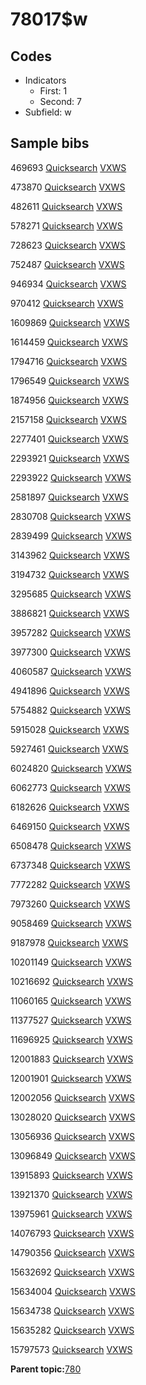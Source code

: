# 78017$w

## Codes

-   Indicators
    -   First: 1
    -   Second: 7
-   Subfield: w

## Sample bibs

469693 [Quicksearch](https://search.library.yale.edu/catalog/469693) [VXWS](http://prodorbis.library.yale.edu:7014/vxws/GetHoldingsService?bibId=469693)

473870 [Quicksearch](https://search.library.yale.edu/catalog/473870) [VXWS](http://prodorbis.library.yale.edu:7014/vxws/GetHoldingsService?bibId=473870)

482611 [Quicksearch](https://search.library.yale.edu/catalog/482611) [VXWS](http://prodorbis.library.yale.edu:7014/vxws/GetHoldingsService?bibId=482611)

578271 [Quicksearch](https://search.library.yale.edu/catalog/578271) [VXWS](http://prodorbis.library.yale.edu:7014/vxws/GetHoldingsService?bibId=578271)

728623 [Quicksearch](https://search.library.yale.edu/catalog/728623) [VXWS](http://prodorbis.library.yale.edu:7014/vxws/GetHoldingsService?bibId=728623)

752487 [Quicksearch](https://search.library.yale.edu/catalog/752487) [VXWS](http://prodorbis.library.yale.edu:7014/vxws/GetHoldingsService?bibId=752487)

946934 [Quicksearch](https://search.library.yale.edu/catalog/946934) [VXWS](http://prodorbis.library.yale.edu:7014/vxws/GetHoldingsService?bibId=946934)

970412 [Quicksearch](https://search.library.yale.edu/catalog/970412) [VXWS](http://prodorbis.library.yale.edu:7014/vxws/GetHoldingsService?bibId=970412)

1609869 [Quicksearch](https://search.library.yale.edu/catalog/1609869) [VXWS](http://prodorbis.library.yale.edu:7014/vxws/GetHoldingsService?bibId=1609869)

1614459 [Quicksearch](https://search.library.yale.edu/catalog/1614459) [VXWS](http://prodorbis.library.yale.edu:7014/vxws/GetHoldingsService?bibId=1614459)

1794716 [Quicksearch](https://search.library.yale.edu/catalog/1794716) [VXWS](http://prodorbis.library.yale.edu:7014/vxws/GetHoldingsService?bibId=1794716)

1796549 [Quicksearch](https://search.library.yale.edu/catalog/1796549) [VXWS](http://prodorbis.library.yale.edu:7014/vxws/GetHoldingsService?bibId=1796549)

1874956 [Quicksearch](https://search.library.yale.edu/catalog/1874956) [VXWS](http://prodorbis.library.yale.edu:7014/vxws/GetHoldingsService?bibId=1874956)

2157158 [Quicksearch](https://search.library.yale.edu/catalog/2157158) [VXWS](http://prodorbis.library.yale.edu:7014/vxws/GetHoldingsService?bibId=2157158)

2277401 [Quicksearch](https://search.library.yale.edu/catalog/2277401) [VXWS](http://prodorbis.library.yale.edu:7014/vxws/GetHoldingsService?bibId=2277401)

2293921 [Quicksearch](https://search.library.yale.edu/catalog/2293921) [VXWS](http://prodorbis.library.yale.edu:7014/vxws/GetHoldingsService?bibId=2293921)

2293922 [Quicksearch](https://search.library.yale.edu/catalog/2293922) [VXWS](http://prodorbis.library.yale.edu:7014/vxws/GetHoldingsService?bibId=2293922)

2581897 [Quicksearch](https://search.library.yale.edu/catalog/2581897) [VXWS](http://prodorbis.library.yale.edu:7014/vxws/GetHoldingsService?bibId=2581897)

2830708 [Quicksearch](https://search.library.yale.edu/catalog/2830708) [VXWS](http://prodorbis.library.yale.edu:7014/vxws/GetHoldingsService?bibId=2830708)

2839499 [Quicksearch](https://search.library.yale.edu/catalog/2839499) [VXWS](http://prodorbis.library.yale.edu:7014/vxws/GetHoldingsService?bibId=2839499)

3143962 [Quicksearch](https://search.library.yale.edu/catalog/3143962) [VXWS](http://prodorbis.library.yale.edu:7014/vxws/GetHoldingsService?bibId=3143962)

3194732 [Quicksearch](https://search.library.yale.edu/catalog/3194732) [VXWS](http://prodorbis.library.yale.edu:7014/vxws/GetHoldingsService?bibId=3194732)

3295685 [Quicksearch](https://search.library.yale.edu/catalog/3295685) [VXWS](http://prodorbis.library.yale.edu:7014/vxws/GetHoldingsService?bibId=3295685)

3886821 [Quicksearch](https://search.library.yale.edu/catalog/3886821) [VXWS](http://prodorbis.library.yale.edu:7014/vxws/GetHoldingsService?bibId=3886821)

3957282 [Quicksearch](https://search.library.yale.edu/catalog/3957282) [VXWS](http://prodorbis.library.yale.edu:7014/vxws/GetHoldingsService?bibId=3957282)

3977300 [Quicksearch](https://search.library.yale.edu/catalog/3977300) [VXWS](http://prodorbis.library.yale.edu:7014/vxws/GetHoldingsService?bibId=3977300)

4060587 [Quicksearch](https://search.library.yale.edu/catalog/4060587) [VXWS](http://prodorbis.library.yale.edu:7014/vxws/GetHoldingsService?bibId=4060587)

4941896 [Quicksearch](https://search.library.yale.edu/catalog/4941896) [VXWS](http://prodorbis.library.yale.edu:7014/vxws/GetHoldingsService?bibId=4941896)

5754882 [Quicksearch](https://search.library.yale.edu/catalog/5754882) [VXWS](http://prodorbis.library.yale.edu:7014/vxws/GetHoldingsService?bibId=5754882)

5915028 [Quicksearch](https://search.library.yale.edu/catalog/5915028) [VXWS](http://prodorbis.library.yale.edu:7014/vxws/GetHoldingsService?bibId=5915028)

5927461 [Quicksearch](https://search.library.yale.edu/catalog/5927461) [VXWS](http://prodorbis.library.yale.edu:7014/vxws/GetHoldingsService?bibId=5927461)

6024820 [Quicksearch](https://search.library.yale.edu/catalog/6024820) [VXWS](http://prodorbis.library.yale.edu:7014/vxws/GetHoldingsService?bibId=6024820)

6062773 [Quicksearch](https://search.library.yale.edu/catalog/6062773) [VXWS](http://prodorbis.library.yale.edu:7014/vxws/GetHoldingsService?bibId=6062773)

6182626 [Quicksearch](https://search.library.yale.edu/catalog/6182626) [VXWS](http://prodorbis.library.yale.edu:7014/vxws/GetHoldingsService?bibId=6182626)

6469150 [Quicksearch](https://search.library.yale.edu/catalog/6469150) [VXWS](http://prodorbis.library.yale.edu:7014/vxws/GetHoldingsService?bibId=6469150)

6508478 [Quicksearch](https://search.library.yale.edu/catalog/6508478) [VXWS](http://prodorbis.library.yale.edu:7014/vxws/GetHoldingsService?bibId=6508478)

6737348 [Quicksearch](https://search.library.yale.edu/catalog/6737348) [VXWS](http://prodorbis.library.yale.edu:7014/vxws/GetHoldingsService?bibId=6737348)

7772282 [Quicksearch](https://search.library.yale.edu/catalog/7772282) [VXWS](http://prodorbis.library.yale.edu:7014/vxws/GetHoldingsService?bibId=7772282)

7973260 [Quicksearch](https://search.library.yale.edu/catalog/7973260) [VXWS](http://prodorbis.library.yale.edu:7014/vxws/GetHoldingsService?bibId=7973260)

9058469 [Quicksearch](https://search.library.yale.edu/catalog/9058469) [VXWS](http://prodorbis.library.yale.edu:7014/vxws/GetHoldingsService?bibId=9058469)

9187978 [Quicksearch](https://search.library.yale.edu/catalog/9187978) [VXWS](http://prodorbis.library.yale.edu:7014/vxws/GetHoldingsService?bibId=9187978)

10201149 [Quicksearch](https://search.library.yale.edu/catalog/10201149) [VXWS](http://prodorbis.library.yale.edu:7014/vxws/GetHoldingsService?bibId=10201149)

10216692 [Quicksearch](https://search.library.yale.edu/catalog/10216692) [VXWS](http://prodorbis.library.yale.edu:7014/vxws/GetHoldingsService?bibId=10216692)

11060165 [Quicksearch](https://search.library.yale.edu/catalog/11060165) [VXWS](http://prodorbis.library.yale.edu:7014/vxws/GetHoldingsService?bibId=11060165)

11377527 [Quicksearch](https://search.library.yale.edu/catalog/11377527) [VXWS](http://prodorbis.library.yale.edu:7014/vxws/GetHoldingsService?bibId=11377527)

11696925 [Quicksearch](https://search.library.yale.edu/catalog/11696925) [VXWS](http://prodorbis.library.yale.edu:7014/vxws/GetHoldingsService?bibId=11696925)

12001883 [Quicksearch](https://search.library.yale.edu/catalog/12001883) [VXWS](http://prodorbis.library.yale.edu:7014/vxws/GetHoldingsService?bibId=12001883)

12001901 [Quicksearch](https://search.library.yale.edu/catalog/12001901) [VXWS](http://prodorbis.library.yale.edu:7014/vxws/GetHoldingsService?bibId=12001901)

12002056 [Quicksearch](https://search.library.yale.edu/catalog/12002056) [VXWS](http://prodorbis.library.yale.edu:7014/vxws/GetHoldingsService?bibId=12002056)

13028020 [Quicksearch](https://search.library.yale.edu/catalog/13028020) [VXWS](http://prodorbis.library.yale.edu:7014/vxws/GetHoldingsService?bibId=13028020)

13056936 [Quicksearch](https://search.library.yale.edu/catalog/13056936) [VXWS](http://prodorbis.library.yale.edu:7014/vxws/GetHoldingsService?bibId=13056936)

13096849 [Quicksearch](https://search.library.yale.edu/catalog/13096849) [VXWS](http://prodorbis.library.yale.edu:7014/vxws/GetHoldingsService?bibId=13096849)

13915893 [Quicksearch](https://search.library.yale.edu/catalog/13915893) [VXWS](http://prodorbis.library.yale.edu:7014/vxws/GetHoldingsService?bibId=13915893)

13921370 [Quicksearch](https://search.library.yale.edu/catalog/13921370) [VXWS](http://prodorbis.library.yale.edu:7014/vxws/GetHoldingsService?bibId=13921370)

13975961 [Quicksearch](https://search.library.yale.edu/catalog/13975961) [VXWS](http://prodorbis.library.yale.edu:7014/vxws/GetHoldingsService?bibId=13975961)

14076793 [Quicksearch](https://search.library.yale.edu/catalog/14076793) [VXWS](http://prodorbis.library.yale.edu:7014/vxws/GetHoldingsService?bibId=14076793)

14790356 [Quicksearch](https://search.library.yale.edu/catalog/14790356) [VXWS](http://prodorbis.library.yale.edu:7014/vxws/GetHoldingsService?bibId=14790356)

15632692 [Quicksearch](https://search.library.yale.edu/catalog/15632692) [VXWS](http://prodorbis.library.yale.edu:7014/vxws/GetHoldingsService?bibId=15632692)

15634004 [Quicksearch](https://search.library.yale.edu/catalog/15634004) [VXWS](http://prodorbis.library.yale.edu:7014/vxws/GetHoldingsService?bibId=15634004)

15634738 [Quicksearch](https://search.library.yale.edu/catalog/15634738) [VXWS](http://prodorbis.library.yale.edu:7014/vxws/GetHoldingsService?bibId=15634738)

15635282 [Quicksearch](https://search.library.yale.edu/catalog/15635282) [VXWS](http://prodorbis.library.yale.edu:7014/vxws/GetHoldingsService?bibId=15635282)

15797573 [Quicksearch](https://search.library.yale.edu/catalog/15797573) [VXWS](http://prodorbis.library.yale.edu:7014/vxws/GetHoldingsService?bibId=15797573)

**Parent topic:**[780](../../tags/780/780.md)

